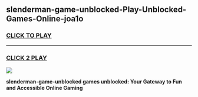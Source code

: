 
## slenderman-game-unblocked-Play-Unblocked-Games-Online-joa1o
<h3>
<a href="https://premium76.site?title=slenderman-game-unblocked&ref=24A">CLICK TO PLAY</a></h3>
<hr>

<h3>
<a href="https://premium76.site?title=slenderman-game-unblocked&ref=24A">CLICK 2 PLAY</a>
  
</h3>

<a href="https://premium76.site?title=slenderman-game-unblocked&ref=24A"><img src="https://clearcache.store/games.png"></a>


**slenderman-game-unblocked games unblocked: Your Gateway to Fun and Accessible Online Gaming**
